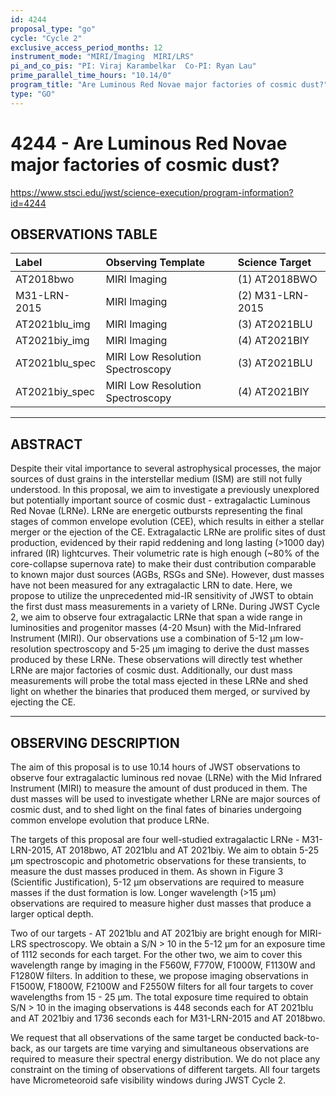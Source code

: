```yaml
---
id: 4244
proposal_type: "go"
cycle: "Cycle 2"
exclusive_access_period_months: 12
instrument_mode: "MIRI/Imaging  MIRI/LRS"
pi_and_co_pis: "PI: Viraj Karambelkar  Co-PI: Ryan Lau"
prime_parallel_time_hours: "10.14/0"
program_title: "Are Luminous Red Novae major factories of cosmic dust?"
type: "GO"
---
```

# 4244 - Are Luminous Red Novae major factories of cosmic dust?
https://www.stsci.edu/jwst/science-execution/program-information?id=4244
## OBSERVATIONS TABLE
| Label             | Observing Template              | Science Target      |
| :---------------- | :------------------------------ | :------------------ |
| AT2018bwo         | MIRI Imaging                    | (1) AT2018BWO       |
| M31-LRN-2015      | MIRI Imaging                    | (2) M31-LRN-2015    |
| AT2021blu_img     | MIRI Imaging                    | (3) AT2021BLU       |
| AT2021biy_img     | MIRI Imaging                    | (4) AT2021BIY       |
| AT2021blu_spec    | MIRI Low Resolution Spectroscopy | (3) AT2021BLU       |
| AT2021biy_spec    | MIRI Low Resolution Spectroscopy | (4) AT2021BIY       |

---

## ABSTRACT

Despite their vital importance to several astrophysical processes, the major sources of dust grains in the interstellar medium (ISM) are still not fully understood. In this proposal, we aim to investigate a previously unexplored but potentially important source of cosmic dust - extragalactic Luminous Red Novae (LRNe). LRNe are energetic outbursts representing the final stages of common envelope evolution (CEE), which results in either a stellar merger or the ejection of the CE. Extragalactic LRNe are prolific sites of dust production, evidenced by their rapid reddening and long lasting (>1000 day) infrared (IR) lightcurves. Their volumetric rate is high enough (~80% of the core-collapse supernova rate) to make their dust contribution comparable to known major dust sources (AGBs, RSGs and SNe). However, dust masses have not been measured for any extragalactic LRN to date. Here, we propose to utilize the unprecedented mid-IR sensitivity of JWST to obtain the first dust mass measurements in a variety of LRNe. During JWST Cycle 2, we aim to observe four extragalactic LRNe that span a wide range in luminosities and progenitor masses (4-20 Msun) with the Mid-Infrared Instrument (MIRI). Our observations use a combination of 5-12 µm low-resolution spectroscopy and 5-25 µm imaging to derive the dust masses produced by these LRNe. These observations will directly test whether LRNe are major factories of cosmic dust. Additionally, our dust mass measurements will probe the total mass ejected in these LRNe and shed light on whether the binaries that produced them merged, or survived by ejecting the CE.

---

## OBSERVING DESCRIPTION

The aim of this proposal is to use 10.14 hours of JWST observations to observe four extragalactic luminous red novae (LRNe) with the Mid Infrared Instrument (MIRI) to measure the amount of dust produced in them. The dust masses will be used to investigate whether LRNe are major sources of cosmic dust, and to shed light on the final fates of binaries undergoing common envelope evolution that produce LRNe.

The targets of this proposal are four well-studied extragalactic LRNe - M31-LRN-2015, AT 2018bwo, AT 2021blu and AT 2021biy. We aim to obtain 5-25 µm spectroscopic and photometric observations for these transients, to measure the dust masses produced in them. As shown in Figure 3 (Scientific Justification), 5-12 µm observations are required to measure masses if the dust formation is low. Longer wavelength (>15 µm) observations are required to measure higher dust masses that produce a larger optical depth.

Two of our targets - AT 2021blu and AT 2021biy are bright enough for MIRI-LRS spectroscopy. We obtain a S/N > 10 in the 5-12 µm for an exposure time of 1112 seconds for each target. For the other two, we aim to cover this wavelength range by imaging in the F560W, F770W, F1000W, F1130W and F1280W filters. In addition to these, we propose imaging observations in F1500W, F1800W, F2100W and F2550W filters for all four targets to cover wavelengths from 15 - 25 µm. The total exposure time required to obtain S/N > 10 in the imaging observations is 448 seconds each for AT 2021blu and AT 2021biy and 1736 seconds each for M31-LRN-2015 and AT 2018bwo.

We request that all observations of the same target be conducted back-to-back, as our targets are time varying and simultaneous observations are required to measure their spectral energy distribution. We do not place any constraint on the timing of observations of different targets. All four targets have Micrometeoroid safe visibility windows during JWST Cycle 2.